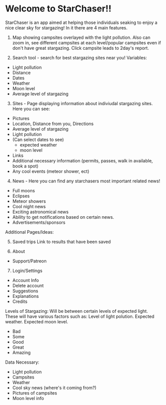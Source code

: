# **Welcome to StarChaser!!**


StarChaser is an app aimed at helping those individuals seaking to enjoy a nice clear sky for stargazing! In it there are 4 main features.

1. Map showing campsites overlayed with the light pollution. Also can zoom in, see different campsites at each level/popular campsites even if don't have great stargazing. Click campsite leads to 2day's report.

2. Search tool - search for best stargazing sites near you! Variables:
- Light pollution
- Distance
- Dates
- Weather
- Moon level
- Average level of stargazing

3. Sites - Page displaying information about indiviudal stargazing sites. Here you can see:
- Pictures
- Location, Distance from you, Directions
- Average level of stargazing
- Light pollution
- (Can select dates to see)
    - expected weather
    - moon level
- Links
- Additional necessary information (permits, passes, walk in available, book a spot)
- Any cool events (meteor shower, ect)

4. News - Here you can find any starchasers most important related news!
- Full moons
- Eclipses
- Meteor showers
- Cool night news
- Exciting astronomical news
- Ability to get notifications based on certain news.
- Advertisements/sponsors



Additional Pages/Ideas:

5. Saved trips
Link to results that have been saved

6. About
- Support/Patreon

7. Login/Settings
- Account Info
- Delete account
- Suggestions
- Explanations
- Credits

Levels of Stargazing:
Will be between certain levels of expected light. These will have various factors such as: Level of light polution. Expected weather. Expected moon level. 
- Bad
- Some
- Good
- Great
- Amazing

Data Necessary:
- Light pollution
- Campsites
- Weather
- Cool sky news (where's it coming from?)
- Pictures of campsites
- Moon level info